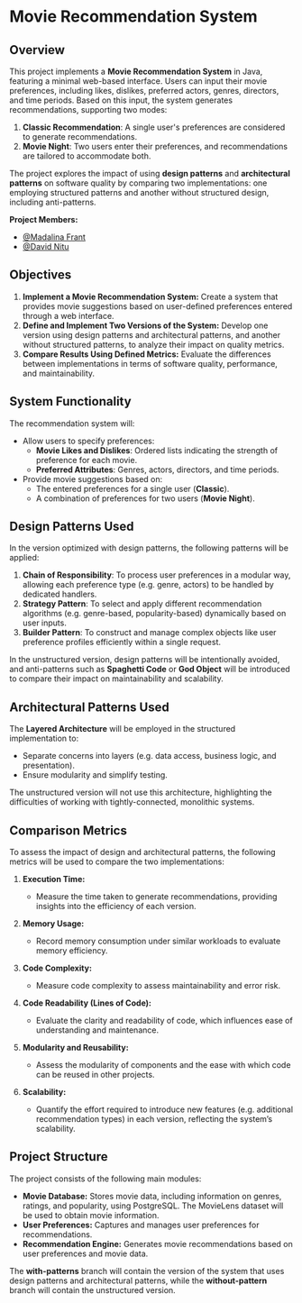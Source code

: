# Movie Recommendation System

## Overview
This project implements a **Movie Recommendation System** in Java, featuring a minimal web-based interface. Users can input their movie preferences, including likes, dislikes, preferred actors, genres, directors, and time periods. Based on this input, the system generates recommendations, supporting two modes:

1. **Classic Recommendation**: A single user's preferences are considered to generate recommendations.
2. **Movie Night**: Two users enter their preferences, and recommendations are tailored to accommodate both.

The project explores the impact of using **design patterns** and **architectural patterns** on software quality by comparing two implementations: one employing structured patterns and another without structured design, including anti-patterns.

**Project Members:**  
- [@Madalina Frant](https://github.com/MadalinaFrant)  
- [@David Nitu](https://github.com/nitudavid)  

## Objectives
1. **Implement a Movie Recommendation System:** Create a system that provides movie suggestions based on user-defined preferences entered through a web interface.
2. **Define and Implement Two Versions of the System:** Develop one version using design patterns and architectural patterns, and another without structured patterns, to analyze their impact on quality metrics.
3. **Compare Results Using Defined Metrics:** Evaluate the differences between implementations in terms of software quality, performance, and maintainability.

## System Functionality
The recommendation system will:
- Allow users to specify preferences:
  - **Movie Likes and Dislikes**: Ordered lists indicating the strength of preference for each movie.
  - **Preferred Attributes**: Genres, actors, directors, and time periods.
- Provide movie suggestions based on:
  - The entered preferences for a single user (**Classic**).
  - A combination of preferences for two users (**Movie Night**).

## Design Patterns Used
In the version optimized with design patterns, the following patterns will be applied:

1. **Chain of Responsibility**: To process user preferences in a modular way, allowing each preference type (e.g. genre, actors) to be handled by dedicated handlers.
2. **Strategy Pattern**: To select and apply different recommendation algorithms (e.g. genre-based, popularity-based) dynamically based on user inputs.
3. **Builder Pattern**: To construct and manage complex objects like user preference profiles efficiently within a single request.

In the unstructured version, design patterns will be intentionally avoided, and anti-patterns such as **Spaghetti Code** or **God Object** will be introduced to compare their impact on maintainability and scalability.

## Architectural Patterns Used
The **Layered Architecture** will be employed in the structured implementation to:
- Separate concerns into layers (e.g. data access, business logic, and presentation).
- Ensure modularity and simplify testing.

The unstructured version will not use this architecture, highlighting the difficulties of working with tightly-connected, monolithic systems.

## Comparison Metrics
To assess the impact of design and architectural patterns, the following metrics will be used to compare the two implementations:

1. **Execution Time:**  
   - Measure the time taken to generate recommendations, providing insights into the efficiency of each version.

2. **Memory Usage:**  
   - Record memory consumption under similar workloads to evaluate memory efficiency.

3. **Code Complexity:**  
   - Measure code complexity to assess maintainability and error risk.

4. **Code Readability (Lines of Code):**  
   - Evaluate the clarity and readability of code, which influences ease of understanding and maintenance.

5. **Modularity and Reusability:**  
   - Assess the modularity of components and the ease with which code can be reused in other projects.

6. **Scalability:**  
   - Quantify the effort required to introduce new features (e.g. additional recommendation types) in each version, reflecting the system’s scalability.

## Project Structure
The project consists of the following main modules:

- **Movie Database:** Stores movie data, including information on genres, ratings, and popularity, using PostgreSQL. The MovieLens dataset will be used to obtain movie information. 
- **User Preferences:** Captures and manages user preferences for recommendations.
- **Recommendation Engine:** Generates movie recommendations based on user preferences and movie data.

The **with-patterns** branch will contain the version of the system that uses design patterns and architectural patterns, while the **without-pattern** branch will contain the unstructured version.
